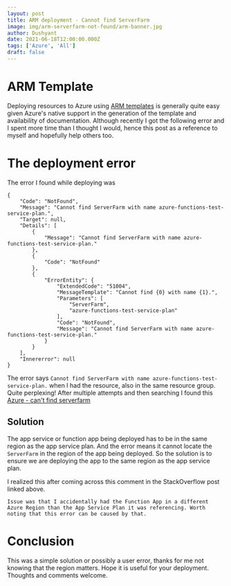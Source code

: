 ```yaml
---
layout: post
title: ARM deployment - Cannot find ServerFarm
image: img/arm-serverfarm-not-found/arm-banner.jpg
author: Dushyant
date: 2021-06-18T12:00:00.000Z
tags: ['Azure', 'All']
draft: false
---
```


# ARM Template

Deploying resources to Azure using [ARM templates](https://docs.microsoft.com/en-us/azure/azure-resource-manager/templates/overview) is generally quite easy given Azure's native support in the generation of the template and availability of documentation. Although recently I got the following error and I spent more time than I thought I would, hence this post as a reference to myself and hopefully help others too.

# The deployment error

The error I found while deploying was

```
{
    "Code": "NotFound",
    "Message": "Cannot find ServerFarm with name azure-functions-test-service-plan.",
    "Target": null,
    "Details": [
        {
            "Message": "Cannot find ServerFarm with name azure-functions-test-service-plan."
        },
        {
            "Code": "NotFound"
        },
        {
            "ErrorEntity": {
                "ExtendedCode": "51004",
                "MessageTemplate": "Cannot find {0} with name {1}.",
                "Parameters": [
                    "ServerFarm",
                    "azure-functions-test-service-plan"
                ],
                "Code": "NotFound",
                "Message": "Cannot find ServerFarm with name azure-functions-test-service-plan."
            }
        }
    ],
    "Innererror": null
}
```

The error says `Cannot find ServerFarm with name azure-functions-test-service-plan.` when I had the resource, also in the same resource group. Quite perplexing! After multiple attempts and then searching I found this [Azure - can't find serverfarm](https://stackoverflow.com/questions/45630953/azure-cant-find-serverfarm/66554513#66554513)

## Solution

The app service or function app being deployed has to be in the same region as the app service plan. And the error means it cannot locate the `ServerFarm` in the region of the app being deployed. So the solution is to ensure we are deploying the app to the same region as the app service plan.

I realized this after coming across this comment in the StackOverflow post linked above.
```
Issue was that I accidentally had the Function App in a different Azure Region than the App Service Plan it was referencing. Worth noting that this error can be caused by that.
```

# Conclusion

This was a simple solution or possibly a user error, thanks for me not knowing that the region matters. Hope it is useful for your deployment. Thoughts and comments welcome.
